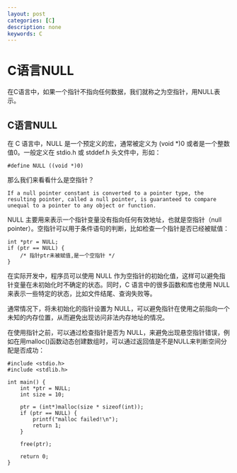 ```yaml
---
layout: post
categories: [C]
description: none
keywords: C
---
```

# C语言NULL
在C语言中，如果一个指针不指向任何数据，我们就称之为空指针，用NULL表示。

## C语言NULL
在 C 语言中，NULL 是一个预定义的宏，通常被定义为 (void *)0 或者是一个整数值0。一般定义在 stdio.h 或 stddef.h 头文件中，形如：
```
#define NULL ((void *)0)
```

那么我们来看看什么是空指针？
```
If a null pointer constant is converted to a pointer type, the resulting pointer, called a null pointer, is guaranteed to compare unequal to a pointer to any object or function.
```

NULL 主要用来表示一个指针变量没有指向任何有效地址，也就是空指针（null pointer）。空指针可以用于条件语句的判断，比如检查一个指针是否已经被赋值：
```
int *ptr = NULL;
if (ptr == NULL) {
    /* 指针ptr未被赋值,是一个空指针 */
}
```

在实际开发中，程序员可以使用 NULL 作为空指针的初始化值，这样可以避免指针变量在未初始化时不确定的状态。同时，C 语言中的很多函数和库也使用 NULL 来表示一些特定的状态，比如文件结尾、查询失败等。

通常情况下，将未初始化的指针设置为 NULL，可以避免指针在使用之前指向一个未知的内存位置，从而避免出现访问非法内存地址的情况。

在使用指针之前，可以通过检查指针是否为 NULL，来避免出现悬空指针错误，例如在用malloc()函数动态创建数组时，可以通过返回值是不是NULL来判断空间分配是否成功：

```
#include <stdio.h>
#include <stdlib.h>

int main() {
    int *ptr = NULL;
    int size = 10;

    ptr = (int*)malloc(size * sizeof(int));
    if (ptr == NULL) {
        printf("malloc failed!\n");
        return 1;
    }

    free(ptr);

    return 0;
}
```